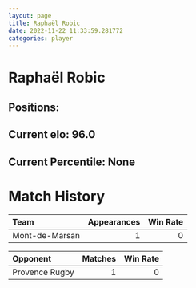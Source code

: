 ```yaml
---  
layout: page  
title: Raphaël Robic  
date: 2022-11-22 11:33:59.281772  
categories: player  
---
```

# Raphaël Robic

## Positions: 

## Current elo: 96.0

## Current Percentile: None

# Match History


| Team           |   Appearances |   Win Rate |
|:---------------|--------------:|-----------:|
| Mont-de-Marsan |             1 |          0 |

| Opponent       |   Matches |   Win Rate |
|:---------------|----------:|-----------:|
| Provence Rugby |         1 |          0 |